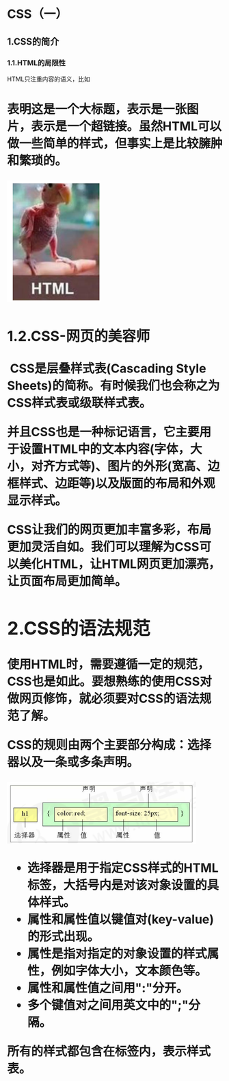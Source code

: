 #  CSS（一）

## 1.CSS的简介

### 1.1.HTML的局限性

​		HTML只注重内容的语义，比如<h1>表明这是一个大标题，<img>表示是一张图片，<a>表示是一个超链接。虽然HTML可以做一些简单的样式，但事实上是比较臃肿和繁琐的。

![image-20211029221526031](CSS.assets/image-20211029221526031.png)

### 1.2.CSS-网页的美容师

​		**CSS是层叠样式表(Cascading Style Sheets)的简称。**有时候我们也会称之为**CSS样式表**或**级联样式表。**

并且**CSS也是一种标记语言**，它主要用于设置HTML中的**文本内容**(字体，大小，对齐方式等)、**图片的外形**(宽高、边框样式、边距等)以及**版面的布局和外观显示样式。**

​		CSS让我们的网页更加丰富多彩，布局更加灵活自如。我们可以理解为CSS可以美化HTML，让HTML网页更加漂亮，让页面布局更加简单。



## 2.CSS的语法规范

​		使用HTML时，需要遵循一定的规范，CSS也是如此。要想熟练的使用CSS对做网页修饰，就必须要对CSS的语法规范了解。

​		**CSS的规则由两个主要部分构成：选择器以及一条或多条声明。**

![image-20211029222328340](CSS.assets/image-20211029222328340.png)

- **选择器**是用于指定CSS样式的HTML标签，大括号内是对该对象设置的具体样式。
- 属性和属性值以键值对(key-value)的形式出现。
- 属性是指对指定的对象设置的样式属性，例如字体大小，文本颜色等。
- 属性和属性值之间用":"分开。
- 多个键值对之间用英文中的";"分隔。


**所有的样式都包含在<style></style>标签内，表示样式表**。<style>一般写在<head>内。

```css
<head>
     <style>
         h4 {
             color: blue;
             font-size: 100px;
         }
     </style>
</head>
```

### 2.1.样式格式书写

1. 紧凑格式

```css
h3 { color: deeppink;font-size: 20px;}
```

   2.展开格式

```css
h3 {
 color: pink;
 font-size: 20px; 
}
```

推荐使用第二种写法，看起来更直观简介。

### 2.2.样式大小写

```css
h3 {
 color: pink;
}
```

```css
H3 {
 COLOR: PINK; 
}
```

强烈推荐样式选择器，属性名，属性值关键字**全部使用小写字母**，特殊情况除外。

### 2.3.空格规范

```css
h3 {
 color: pink; 
}
# 属性值前面，冒号后面，保留一个空格
# 选择器（标签）和大括号中间保留空格
```



## 3.CSS的选择器

```
<div>我是div</div>
<div>我是div</div>
<p>我是段落</p>
<ul>
 	<li>我是ul里面小li哦</li>
</ul> 
<ol>
 	<li>我是ol里面小li哦</li>
</ol>
```

以上代码我们想要如下的设计，该怎么办呢？

1. 我想把div里的文字改为红色；
2. 我想把第一个div里的文字改为红色；
3. 我想把ul里的li文字改为红色。

**选择器**(选择符)就是根据不同需求把不同的标签选出来这就是选择器的作用。 简单来说，就是选择标签用的。

**选择器**分为**基础选择器**和**复合选择器**两个大类，我们这里先讲解一下基础选择器。

基础选择器是由**单个选择器**组成的，基础选择器又包括：**标签选择器**、**类选择器**、**id 选择器**和**通配符**选择器。

### 3.1.标签选择器

**标签选择器**（元素选择器）是指**用 HTML 标签**名称作为选择器，按标签名称分类，为页面中某一类标签指定

统一的 CSS 样式。

**语法：**

```css
标签名 {
 属性1: 属性值1; 
 属性2: 属性值2; 
 属性3: 属性值3; 
 ...
}
```

**作用：**标签选择器可以把某一类标签全部选择出来，比如所有的 <div> 标签和所有的 <span> 标签。

**优点：**能快速为页面中同类型的标签统一设置样式。

**缺点：**不能设计差异化样式，只能选择全部的当前标签。

### 3.2.类选择器

如果想要差异化选择不同的标签，单独选一个或者某几个标签，可以使用**类选择器**。

**语法：结构需要用**class属性**来调用 class 类的意思**

```css
.类名 {
     属性1: 属性值1; 
     ...
}
```

例如，将所有拥有 red 类的 HTML 元素均为红色。

```css
.red {
 	color: red;
}
<div class=‘red’> 变红色 </div>
```

类选择器在 HTML 中以 class 属性表示，在 CSS 中，类选择器以一个点“**.**”号显示。

**注意：**

- 类选择器使用“.”（英文点号）进行标识，后面紧跟类名（自定义，我们自己命名的）；
- 可以理解为给这个标签起了一个名字.来表示；
- 长名称或词组可以使用中横线来为选择器命名；
- 不要使用纯数字、中文等命名，尽量使用英文字母来表示；
- 命名要有意义，尽量使别人一眼就知道这个类名的目的；
- 命名规范：见附件（ Web 前端开发规范手册.doc）。

**记忆口诀：**样式**点**定义，结构**类**调用。一个或多个，开发最常用。

**练习：**

1. 类选择器的使用；
2. div就是一个盒子，用来装饰网页内容。

![image-20211030092823427](CSS.assets/image-20211030092823427.png)

**类选择器--多类名：**

我们可以给一个标签指定多个类名，从而达到更多的选择目的。 这些类名都可以选出这个标签。简单理解就是一个标签有多个名字。

![image-20211030093101093](CSS.assets/image-20211030093101093.png)

- 多类名的使用方式：

```css
<div class="red font20">亚瑟</div>
#  在标签class 属性中写 多个类名
#  多个类名中间必须用空格分开
#  这个标签就可以分别具有这些类名的样式
```

- 多类名在开发中的具体使用场景：
  - 可以把一些标签元素相同的样式(共同的部分)放到一个类里面；
  - 这些标签都可以调用这个公共的类,然后再调用自己独有的类;
  - 从而节省CSS代码,统一修改也非常方便。

```css
<div class="pink fontWeight font20">亚瑟</div>
<div class="font20">刘备</div>
<div class="font14 pink">安其拉</div>
<div class="font14">貂蝉</div>
```

**注意：**

- 各个类名中间用空格隔开；
- 简单理解：就是给某个标签添加了多个类，或者这个标签有多个名字；
- 这个标签就可以分别具有这些类名的样式；
- 从而节省CSS代码,统一修改也非常方便；
- 多类名选择器在后期布局比较复杂的情况下，还是较多使用的。

### 3.3.id选择器

**id 选择器**可以为标有特定 id 的 HTML 元素指定特定的样式，HTML 元素以 id 属性来设置 id 选择器，CSS 中 id 选择器以“**\#**" 来定义。

**语法：**

```css
#id名 {
     属性1: 属性值1; 
     ...
}
```

例如：将 id 为 nav 元素中的内容设置为红色。

```css
#nav {
 	color:red; 
 }
```

**注意：id 属性只能在每个 HTML 文档中出现一次。**

**口诀: 样式#定义,结构id调用, 只能调用一次, 别人切勿使用**

**id选择器和类选择器的区别：**

1. 类选择器（class）好比人的名字，一个人可以有多个名字，同时一个名字也可以被多个人使用；
2. id 选择器好比人的身份证号码，全中国是唯一的，不得重复；
3. id 选择器和类选择器最大的不同在于使用次数上；
4. 类选择器在修改样式中用的最多，id 选择器一般用于页面唯一性的元素上，经常和 JavaScript 搭配使用。

![image-20211030093757354](CSS.assets/image-20211030093757354.png)

### 3.4.通配符选择器

在 CSS 中，通配符选择器使用“*****”定义，它表示选取页面中所有元素（标签）。

**语法：**

```css
* {
     属性1: 属性值1; 
     ...
}
# 通配符选择器不需要调用， 自动就给所有的元素使用样式
# 特殊情况才使用，后面讲解使用场景(以下是清除所有的元素标签的内外边距,后期讲)
```

```css
* {
     margin: 0;
     padding: 0;
}
```

### 3.5.选择器总结

| 基础选择器   | 作用                      | 特点                               | 使用情况     | 用法              |
| ------------ | ------------------------- | ---------------------------------- | ------------ | ----------------- |
| 标签选择器   | 可以选出所有的标签，比如p | 不能差异化选择                     | 较多         | p {color: red}    |
| 类选择器     | 可以选出一个或多个标签    | 可以根据需求选择                   | 非常多       | .nav {color: red} |
| id选择器     | 一次只能选择一个标签      | id属性只能在每个HTML文档中出现一次 | 一般和js搭配 | #nav {color: red} |
| 通配符选择器 | 选择所有标签              | 选择的太多，部分不需要             | 特殊情况使用 | * {color: red}    |

- 每个基础选择器都有使用场景，都需要掌握
- 如果是修改样式， 类选择器是使用最多的

## 4.CSS字体属性

**CSS Fonts** (字体)属性用于定义**字体系列、大小、粗细、和文字样式**（如斜体）。

### 4.1.字体系列

CSS使用 **font-family** 属性定义文本的字体系列。

```css
p { 
	font-family:"微软雅黑";
} 
div {font-family: Arial,"Microsoft Yahei", "微软雅黑";}
```

- 各种字体之间必须使用英文状态下的逗号隔开;
-  一般情况下,如果有空格隔开的多个单词组成的字体,加引号;
- 尽量使用系统默认自带字体，保证在任何用户的浏览器中都能正确显示;
- 最常见的几个字体：body {font-family: 'Microsoft YaHei',tahoma,arial,'Hiragino Sans GB'; }.

### 4.2.字体大小

CSS 使用 **font-size** 属性定义字体大小。

```css
p { 
 font-size: 20px; 
}
```

- px（像素）大小是我们网页的最常用的单位；
- 谷歌浏览器默认的文字大小为16px；
- 不同浏览器可能默认显示的字号大小不一致，我们尽量给一个明确值大小，不要默认大小；
- 可以给 body 指定整个页面文字的大小。

### 4.3.字体粗细

CSS 使用 **font-weight** 属性设置文本字体的粗细。

```css
p { 
 font-weight: bold;
}
```

| 属性值  | 描述                                                     |
| ------- | -------------------------------------------------------- |
| normal  | 默认值（不加粗）                                         |
| bold    | 定义粗体（加粗）                                         |
| 100-900 | 400等同于normal，700等同于bold，注意这个数值后面不跟单位 |

- 学会让加粗标签（比如 h 和 strong 等) 不加粗，或者其他标签加粗
- **实际开发时，我们更喜欢用数字表示粗细**

### 4.4.文字样式

CSS 使用 **font-style** 属性设置文本的风格。

```css
p { 
 font-style: normal;
}
```

| 属性值 | 作用                                                |
| ------ | --------------------------------------------------- |
| normal | 默认值，浏览器会显示标准字体样式 font-style: normal |
| italic | 浏览器会显示斜体的样式                              |

**注意：** 平时我们很少给文字加斜体，反而要给斜体标签（em，i）改为不倾斜字体。

### 4.5.字体复合属性

字体属性可以把以上文字样式综合来写, 这样可以更节约代码:

```css
body { 
 font: font-style font-weight font-size/line-height font-family; 
 }
```

- 使用 font 属性时，必须按上面语法格式中的顺序书写，不能更换顺序，并且各个属性间以空格隔开
- 不需要设置的属性可以省略（取默认值），但必须保留 font-size 和 font-family 属性，否则 font 属性将不起作用

### 4.6.总结

| 属性        | 表示     | 注意点                                                   |
| ----------- | -------- | -------------------------------------------------------- |
| font-size   | 字号     | 我们通常必须跟单位像素px                                 |
| font-family | 字体     | 按实际开发的约定来写字体                                 |
| font-weight | 字体粗细 | 400等同于normal，700等同于bold，注意这个数值后面不跟单位 |
| font-style  | 字体样式 | 斜体是italic，正常时normal                               |
| font        | 字体连写 | 字体连写有一定顺序，其中字号和字体必须同时出现           |

- 字体复合属性如何写? 里面有什么注意细节? 
- 如果让加粗的文字不加粗显示, 如何让倾斜的文字不倾斜显示?



## 5.CSS文本属性

CSS Text（文本）属性可定义文本的**外观**，比如文本的颜色、对齐文本、装饰文本、文本缩进、行间距等

### 5.1.文本颜色

**color** 属性用于定义文本的颜色。

```css
div { 
 color: red;
}
```

| 表示       | 属性值                        |
| ---------- | ----------------------------- |
| 预定义颜色 | red,green,blue ,pink,black等  |
| 十六进制   | #FF0000,#FF6600,#29D479       |
| RGB代码    | rgb(255,0,0)或rgb(100%,0%,0%) |

- **开发中最常用的是十六进制**

### 5.2.文本对齐

**text-align** 属性用于设置元素内文本内容的水平对齐方式。

```css
div { 
 text-align: center;
}
```

| 属性值 | 说明             |
| ------ | ---------------- |
| left   | 左对齐（默认值） |
| right  | 右对齐           |
| center | 居中对齐         |

### 5.3.文本装饰

**text-decoration** 属性规定添加到文本的修饰。可以给文本添加下划线、删除线、上划线等。

```css
div { 
 text-decoration：underline；
 }
```

| 属性值       | 说明                              |
| ------------ | --------------------------------- |
| none         | 默认，没有装饰线-常用             |
| underline    | 下划线。常用超链接a标签自带下划线 |
| overline     | 上划线                            |
| line-through | 删除线                            |

### 5.4.文本缩进	

**text-indent** 属性用来指定文本的第一行的缩进，通常是将段落的首行缩进

![image-20211101215120708](CSS.assets/image-20211101215120708.png)

```css
div { 
 text-indent: 10px;
}
```

通过设置该属性，所有元素的第一行都可以缩进一个给定的长度，甚至该长度可以是负值。

```css
p { 
 text-indent: 2em;
}
```

**em** 是一个相对单位，就是当前元素（font-size) 1 个文字的大小, 如果当前元素没有设置大小，则会按照父元

素的 1 个文字大小。

### 5.5.行间距

**line-height** 属性用于设置行间的距离（行高）。可以控制文字行与行之间的距离.

```css
p { 
 line-height: 26px;
} 
```

![image-20211101215319704](CSS.assets/image-20211101215319704.png)

### 5.6.总结

| 属性            | 表示     | 注意点                                |
| --------------- | -------- | ------------------------------------- |
| color           | 文本颜色 | 通常采用十六进制，如#FFF              |
| text-align      | 文本对齐 | 设置文本水平对齐的方式                |
| text-indent     | 文本缩进 | 通常设置首行缩进2个字 text-indent:2em |
| text-decoration | 文本修饰 | 下划线underline,没有下划线none        |
| line-height     | 行高     | 控制行与行之间的距离                  |



## 6.CSS的引入方式

按照 CSS 样式书写的位置（或者引入的方式），CSS 样式表可以分为三大类：

- 行内样式表（行内式）
- 内部样式表（嵌入式）
- 外部样式表（链接式）

### 6.1.内部样式表

内部样式表（内嵌样式表）是写到html页面内部. 是将所有的 CSS 代码抽取出来，单独放到一个 <style> 标签中。

```css
<style>
 div {
     color: red;
     font-size: 12px;
 }
</style>
```

- style>标签理论上可以放在 HTML 文档的任何地方，但一般会放在文档的head标签中 
- 通过此种方式，可以方便控制当前整个页面中的元素样式设置
- 代码结构清晰，但是并没有实现结构与样式完全分离
- 使用内部样式表设定 CSS，通常也被称为嵌入式引入，这种方式是我们练习时常用的方式

### 6.2.行内样式表

行内样式表（内联样式表）是在元素标签内部的 style 属性中设定 CSS 样式。适合于修改简单样式.

- ```
  <div style="color: red; font-size: 12px;">网页设计是一门非常好学的科目</div>
  ```

- style 其实就是标签的属性
- 在双引号中间，写法要符合 CSS 规范
- 可以控制当前的标签设置样式
- 由于书写繁琐，并且没有体现出结构与样式相分离的思想，所以不推荐大量使用，只有对当前元素添加简单样式的时候，可以考虑使用
- 使用行内样式表设定 CSS，通常也被称为行内式引入



### 6.3.外部样式表

实际开发都是外部样式表. 适合于样式比较多的情况. 核心是:样式单独写到CSS 文件中，之后把CSS文件引入到 HTML 页面中使用.

**引入外部样式表分为两步：**

1. 新建一个后缀名为 .css 的样式文件，把所有 CSS 代码都放入此文件中。
2. 在 HTML 页面中，使用<link> 标签引入这个文件。

```html
<link rel="stylesheet" href="css文件路径">
```

| 属性 | 作用                                                         |
| ---- | ------------------------------------------------------------ |
| rel  | 定义当前文档与被链接文档的关系，在这里需要指定为"stylesheet"，表示被链接的文档是一个样式表文件 |
| href | 定义所链接外部样式表的URL，可以是相对路径，也可以是绝对路径  |

- 使用外部样式表设定 CSS，通常也被称为**外链式**或**链接式引入**，这种方式是开发中常用的方式。

### 6.4.总结

| 样式表     | 优点                   | 缺点         | 使用情况 | 控制范围     |
| ---------- | ---------------------- | ------------ | -------- | ------------ |
| 行内样式表 | 书写方便，权重高       | 结构样式混写 | 较少     | 控制一个标签 |
| 内部样式表 | 部分结构和样式相分离   | 没有彻底分离 | 较多     | 控制一个页面 |
| 外部样式表 | 完全实现结构与样式分离 | 需要引入     | 最多     | 控制多个页面 |

## 7.综合案例

制作页面整体可以分为两步:

1. 搭建html结构页面；
2. 修改CSS。
3. ![](images/2022-12-01_204515.png)



## 8.浏览器调试工具

Chrome 浏览器提供了一个非常好用的调试工具，可以用来调试我们的 HTML 结构和 CSS 样式。

### 8.1.打开调试工具

打开 Chrome 浏览器，按下 F12 键或者右击页面空白处-->检查。

![image-20211101221146104](CSS.assets/image-20211101221146104.png)

### 8.2.使用调试

1. **Ctrl+滚轮** 可以放大开发者工具代码大小。
2. 左边是 HTML 元素结构，右边是 CSS 样式。 
3. 右边 CSS 样式可以改动数值（左右箭头或者直接输入）和查看颜色。 
4. **Ctrl + 0** 复原浏览器大小。 
5. 如果点击元素，发现右侧没有样式引入，极有可能是类名或者样式引入错误。
6. 如果有样式，但是样式前面有黄色叹号提示，则是样式属性书写错误。 
